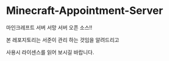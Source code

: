 # Minecraft-Appointment-Server

마인크레프트 서버 서망 서버 오픈 소스!!

본 레포지토리는 서준이 관리 하는 것임을 알려드리고

사용시 라이센스를 읽어 보시길 바랍니다.
